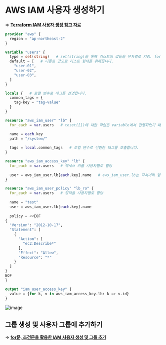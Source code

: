 # AWS IAM 사용자 생성하기


=> **[Terraform IAM 사용자 생성 참고 자료](https://registry.terraform.io/providers/hashicorp/aws/latest/docs/resources/iam_user)**

``` terraform
provider "aws" {
  region = "ap-northeast-2"
}

variable "users" {
  type = set(string)   # set(string)을 통해 리스트의 값들을 문자열로 지정. for_each문에서 toset([])의 역할 수행.
  default = [   # 디폴트 값으로 리스트 형태를 취해줍니다.
    "user-01",
    "user-02",
    "user-03",
  ]
}

locals {   # 로컬 변수로 태그를 선언합니다.
  common_tags = {
    tag-key = "tag-value"
  }
}

resource "aws_iam_user" "lb" {
  for_each = var.users   # toset([])에 대한 작업은 variable에서 진행되었기 때문에 변수만 호출합니다.

  name = each.key
  path = "/system/"
  
  tags = local.common_tags   # 로컬 변수로 선언한 태그를 호출합니다.
}

resource "aws_iam_access_key" "lb" {
  for_each = var.users   # 액세스 키를 사용자별로 할당
  
  user = aws_iam_user.lb[each.key].name   # aws_iam_user.lb는 딕셔너리 형태이므로 [each.key] 형태로 호출합니다.
}

resource "aws_iam_user_policy" "lb_ro" {
  for_each = var.users   # 정책을 사용자별로 할당
  
  name = "test"
  user = aws_iam_user.lb[each.key].name
  
  policy = <<EOF
{
  "Version": "2012-10-17",
  "Statement": [
    {
      "Action": [
        "ec2:Describe*"
      ],
      "Effect": "Allow",
      "Resource": "*"
    }
  ]
}
EOF
}

output "iam_user_access_key" {
  value = {for k, v in aws_iam_access_key.lb: k => v.id}
}
```   
![image](https://user-images.githubusercontent.com/43658658/156288725-a6a6ea0a-f8e7-4a93-800d-a2bd64625c3a.png)

## 그룹 생성 및 사용자 그룹에 추가하기

=> **[for문, 조건문을 활용한 IAM 사용자 생성 및 그룹 추가](https://github.com/khyup0629/devops/blob/main/Terraform/Terraform_For.md#for%EB%AC%B8%EC%9D%84-%EC%9D%B4%EC%9A%A9%ED%95%B4-aws-iam-%EC%82%AC%EC%9A%A9%EC%9E%90-%EC%83%9D%EC%84%B1%ED%95%B4%EB%B3%B4%EA%B8%B0)**


